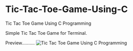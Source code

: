 # Tic-Tac-Toe-Game-Using-C
Tic Tac Toe Game Using C Programming

Simple Tic Tac Toe Game for Terminal.

Preview..........
![Tic Tac Toe Game Using C Programming](https://github.com/aburaihanc/Tic-Tac-Toe-Game-Using-C/blob/main/Screenshot%202021-03-02%20083632.png)
